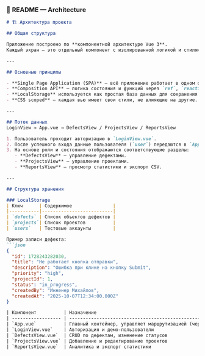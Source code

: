 ### 🧱 **README — Architecture**

```markdown
# 🏗️ Архитектура проекта

## Общая структура

Приложение построено по **компонентной архитектуре Vue 3**.  
Каждый экран — это отдельный компонент с изолированной логикой и стилями.

---

## Основные принципы

- **Single Page Application (SPA)** — всё приложение работает в одном окне без перезагрузок.
- **Composition API** — логика состояния и функций через `ref`, `reactive`, `onMounted`.
- **LocalStorage** используется как простая база данных для сохранения информации.
- **CSS scoped** — каждая вью имеет свои стили, не влияющие на другие.

---

## Поток данных
LoginView → App.vue → DefectsView / ProjectsView / ReportsView

1. Пользователь проходит авторизацию в `LoginView.vue`.  
2. После успешного входа данные пользователя (`user`) передаются в `App.vue`.  
3. На основе роли и состояния отображаются соответствующие разделы:
   - **DefectsView** — управление дефектами.
   - **ProjectsView** — управление проектами.
   - **ReportsView** — просмотр статистики и экспорт CSV.

---

## Структура хранения

### LocalStorage
| Ключ      | Содержимое               |
|-----------|--------------------------|
| `defects` | Список объектов дефектов |
| `projects`| Список проектов          |
| `users`   | Тестовые аккаунты        |

Пример записи дефекта:
```json
{
  "id": 1728243282030,
  "title": "Не работает кнопка отправки",
  "description": "Ошибка при клике на кнопку Submit",
  "priority": "high",
  "projectId": 1,
  "status": "in_progress",
  "createdBy": "Инженер Михайлов",
  "createdAt": "2025-10-07T12:34:00.000Z"
}

| Компонент          | Назначение                                                        | Взаимодействует с |
| ------------------ | ----------------------------------------------------------------- | ----------------- |
| `App.vue`          | Главный контейнер, управляет маршрутизацией (через `currentView`) | Все               |
| `LoginView.vue`    | Авторизация и демо-пользователи                                   | App.vue           |
| `DefectsView.vue`  | CRUD по дефектам, изменение статусов                              | LocalStorage      |
| `ProjectsView.vue` | Добавление и редактирование проектов                              | LocalStorage      |
| `ReportsView.vue`  | Аналитика и экспорт статистики                                    | LocalStorage      |

